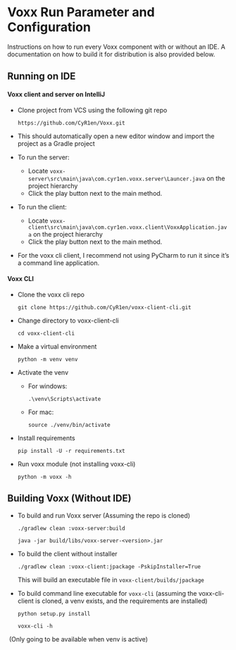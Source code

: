 # Voxx Run Parameter and Configuration

Instructions on how to run every Voxx component with or without an IDE. A documentation on how to build it for distribution is also provided below.

## Running on IDE

#### Voxx client and server on IntelliJ

- Clone project from VCS using the following git repo

  ```
  https://github.com/CyR1en/Voxx.git
  ```

- This should automatically open a new editor window and import the project as a Gradle project

- To run the server:

  - Locate `voxx-server\src\main\java\com.cyr1en.voxx.server\Launcer.java` on the project hierarchy 
  - Click the play button next to the main method.

- To run the client:

  - Locate `voxx-client\src\main\java\com.cyr1en.voxx.client\VoxxApplication.java` on the project hierarchy 
  - Click the play button next to the main method.

- For the voxx cli client, I recommend not using PyCharm to run it since it’s a command line application.

#### Voxx CLI

- Clone the voxx cli repo

  ```
  git clone https://github.com/CyR1en/voxx-client-cli.git
  ```

- Change directory to voxx-client-cli

  ```
  cd voxx-client-cli
  ```

- Make a virtual environment

  ```
  python -m venv venv
  ```

- Activate the venv

  - For windows:

    ```
    .\venv\Scripts\activate
    ```

  - For mac:

    ```
    source ./venv/bin/activate
    ```

- Install requirements

  ```
  pip install -U -r requirements.txt
  ```

- Run voxx module (not installing voxx-cli)

  ```
  python -m voxx -h
  ```

## Building Voxx (Without IDE)

- To build and run Voxx server (Assuming the repo is cloned)

  ```
  ./gradlew clean :voxx-server:build
  
  java -jar build/libs/voxx-server-<version>.jar
  ```

- To build the client without installer

  ```
  ./gradlew clean :voxx-client:jpackage -PskipInstaller=True
  ```

  This will build an executable file in `voxx-client/builds/jpackage`

- To build command line executable for `voxx-cli` (assuming the voxx-cli-client is cloned, a venv exists, and the requirements are installed)

  ```
  python setup.py install
  
  voxx-cli -h
  ```

​		(Only going to be available when venv is active)